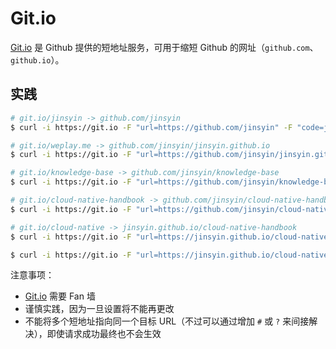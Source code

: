 # Git.io

[Git.io](git.io) 是 Github 提供的短地址服务，可用于缩短 Github 的网址（`github.com`、`github.io`）。

## 实践

```sh
# git.io/jinsyin -> github.com/jinsyin
$ curl -i https://git.io -F "url=https://github.com/jinsyin" -F "code=jinsyin"

# git.io/weplay.me -> github.com/jinsyin/jinsyin.github.io
$ curl -i https://git.io -F "url=https://github.com/jinsyin/jinsyin.github.io" -F "code=weplay.me"

# git.io/knowledge-base -> github.com/jinsyin/knowledge-base
$ curl -i https://git.io -F "url=https://github.com/jinsyin/knowledge-base" -F "code=knowledge-base"

# git.io/cloud-native-handbook -> github.com/jinsyin/cloud-native-handbook
$ curl -i https://git.io -F "url=https://github.com/jinsyin/cloud-native-handbook" -F "code=cloud-native-handbook"

# git.io/cloud-native -> jinsyin.github.io/cloud-native-handbook
$ curl -i https://git.io -F "url=https://jinsyin.github.io/cloud-native-handbook" -F "code=cloud-native"

$ curl -i https://git.io -F "url=https://jinsyin.github.io/cloud-native-handbook?gitio=cloudnative" -F "code=cloudnative"
```

注意事项：

* [Git.io](git.io) 需要 Fan 墙
* 谨慎实践，因为一旦设置将不能再更改
* 不能将多个短地址指向同一个目标 URL（不过可以通过增加 `#` 或 `?` 来间接解决），即使请求成功最终也不会生效

<!--

## Todo

* 把知识库中已有的项目都添加短地址，考虑到目标路径可能发送变化，统一重定向到 jinsyin.github.io/knowledge-base?gitio=xxx

-->
